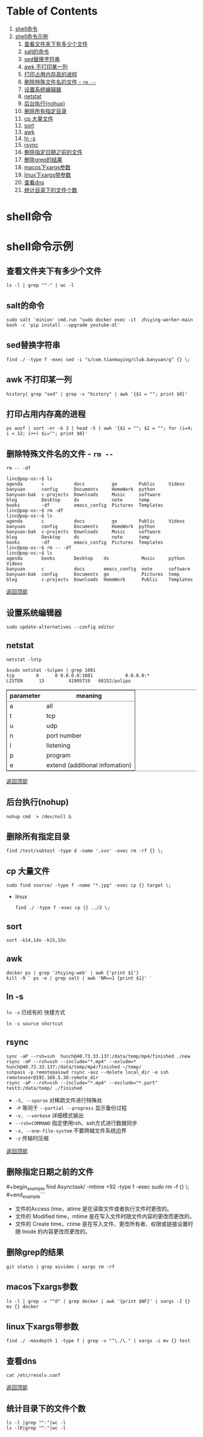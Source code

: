 
# Table of Contents

1.  [shell命令](#org360ccc9)
2.  [shell命令示例](#org8ace447)
    1.  [查看文件夹下有多少个文件](#orgd7c26e6)
    2.  [salt的命令](#orge57781a)
    3.  [sed替换字符串](#org33b5f5e)
    4.  [awk 不打印某一列](#org3c5ae6a)
    5.  [打印占用内存高的进程](#org93ef113)
    6.  [删除特殊文件名的文件 - `rm --`](#orgb37c0db)
    7.  [设置系统编辑器](#org92f72e0)
    8.  [netstat](#orge95bcb2)
    9.  [后台执行(nohup)](#org8fe5c63)
    10. [删除所有指定目录](#org759e40e)
    11. [cp 大量文件](#org703e07c)
    12. [sort](#orgd6fffea)
    13. [awk](#orgd59c4a6)
    14. [ln -s](#orge94923a)
    15. [rsync](#org88fbe49)
    16. [删除指定日期之前的文件](#org1ce339e)
    17. [删除grep的结果](#org34a45bc)
    18. [macos下xargs参数](#org3cdb443)
    19. [linux下xargs带参数](#org2bc1d8b)
    20. [查看dns](#org4640b94)
    21. [统计目录下的文件个数](#orgc115e0e)



<a id="org360ccc9"></a>

# shell命令


<a id="org8ace447"></a>

# shell命令示例


<a id="orgd7c26e6"></a>

## 查看文件夹下有多少个文件

    ls -l | grep "^-" | wc -l


<a id="orge57781a"></a>

## salt的命令

    sudo salt 'minion' cmd.run "sudo docker exec -it  zhiying-worker-main bash -c 'pip install --upgrade youtube-dl'


<a id="org33b5f5e"></a>

## sed替换字符串

    find ./ -type f -exec sed -i "s/com.tianmaying/club.banyuan/g" {} \;


<a id="org3c5ae6a"></a>

## awk 不打印某一列

    history| grep "sed" | grep -v "history" | awk '{$1 = ""; print $0}'


<a id="org93ef113"></a>

## 打印占用内存高的进程

    ps auxf | sort -nr -k 3 | head -5 | awk '{$1 = ""; $2 = ""; for (i=4; i < 12; i++) $i=""; print $0}'


<a id="orgb37c0db"></a>

## 删除特殊文件名的文件 - `rm --`

    rm -- -df

    linc@pop-os:~$ ls
    agenda       c           docs          go        Public     Videos
    banyuan      config      Documents     HomeWork  python
    banyuan-bak  c-projects  Downloads     Music     software
    blog         Desktop     ds            note      temp
    books        -df         emacs_config  Pictures  Templates
    linc@pop-os:~$ rm -df
    linc@pop-os:~$ ls
    agenda       c           docs          go        Public     Videos
    banyuan      config      Documents     HomeWork  python
    banyuan-bak  c-projects  Downloads     Music     software
    blog         Desktop     ds            note      temp
    books        -df         emacs_config  Pictures  Templates
    linc@pop-os:~$ rm -- -df
    linc@pop-os:~$ ls
    agenda       books       Desktop    ds            Music     python     Videos
    banyuan      c           docs       emacs_config  note      software
    banyuan-bak  config      Documents  go            Pictures  temp
    blog         c-projects  Downloads  HomeWork      Public    Templates

[返回顶部](#org360ccc9)


<a id="org92f72e0"></a>

## 设置系统编辑器

    sudo update-alternatives --config editor


<a id="orge95bcb2"></a>

## netstat

    netstat -lntp

    $sudo netstat -tulpen | grep 1081
    tcp        0      0 0.0.0.0:1081            0.0.0.0:*               LISTEN		13         41905719   68152/polipo

<table border="2" cellspacing="0" cellpadding="6" rules="groups" frame="hsides">


<colgroup>
<col  class="org-left" />

<col  class="org-left" />
</colgroup>
<thead>
<tr>
<th scope="col" class="org-left">parameter</th>
<th scope="col" class="org-left">meaning</th>
</tr>
</thead>

<tbody>
<tr>
<td class="org-left">a</td>
<td class="org-left">all</td>
</tr>


<tr>
<td class="org-left">t</td>
<td class="org-left">tcp</td>
</tr>


<tr>
<td class="org-left">u</td>
<td class="org-left">udp</td>
</tr>


<tr>
<td class="org-left">n</td>
<td class="org-left">port number</td>
</tr>


<tr>
<td class="org-left">l</td>
<td class="org-left">listening</td>
</tr>


<tr>
<td class="org-left">p</td>
<td class="org-left">program</td>
</tr>


<tr>
<td class="org-left">e</td>
<td class="org-left">extend (additional infomation)</td>
</tr>
</tbody>
</table>

[返回顶部](#org360ccc9)


<a id="org8fe5c63"></a>

## 后台执行(nohup)

    nohup cmd  > /dev/null &


<a id="org759e40e"></a>

## 删除所有指定目录

    find /test/subtest -type d -name '.svn' -exec rm -rf {} \;


<a id="org703e07c"></a>

## cp 大量文件

    sudo find source/ -type f -name "*.jpg" -exec cp {} target \;

-   linux
    
        find ./ -type f -exec cp {} ../2 \;


<a id="orgd6fffea"></a>

## sort

    sort -k14,14n -k15,15n  


<a id="orgd59c4a6"></a>

## awk

    docker ps | grep 'zhiying-web' | awk {'print $1'}  
    kill -9 ` ps -e | grep salt | awk 'NR==1 {print $1}' `  


<a id="orge94923a"></a>

## ln -s

`ln -s` 已经有的 快捷方式

    ln -s source shortcut


<a id="org88fbe49"></a>

## rsync

    sync -aP --rsh=ssh  hunch@40.73.33.137:/data/temp/mp4/finished ./new
    rsync -aP --rsh=ssh --include="*.mp4" --exlude=* hunch@40.73.33.137:/data/temp/mp4/finished ~/temp/
    sshpass -p remotepasswd rsync -avz --delete local_dir -e ssh remoteuser@192.168.5.38:remote_dir  
    rsync -aP --rsh=ssh --include="*.mp4" --exclude="*.part" test3:/data/temp/ ./finished

-   `-S, --sparse` 对稀疏文件进行特殊处
-   `-P` 等同于 `--partial --progress` 显示备份过程
-   `-v, --verbose` 详细模式输出
-   `--rsh=COMMAND` 指定使用rsh、ssh方式进行数据同步
-   `-x, --one-file-system` 不要跨越文件系统边界
-   `-z` 传输时压缩

[返回顶部](#org360ccc9)


<a id="org1ce339e"></a>

## 删除指定日期之前的文件

\#+begin<sub>example</sub>
  find Asynctask/ -mtime +92 -type f -exec sudo rm -f {} \\;
\#+end<sub>example</sub>\`\`\`

-   文件的Access time，atime 是在读取文件或者执行文件时更改的。
-   文件的 Modified time，mtime 是在写入文件时随文件内容的更改而更改的。
-   文件的 Create time，ctime 是在写入文件、更改所有者、权限或链接设置时随 Inode 的内容更改而更改的。


<a id="org34a45bc"></a>

## 删除grep的结果

    git status | grep aivideo | xargs rm -rf


<a id="org3cdb443"></a>

## macos下xargs参数

    ls -l | grep -v "^d" | grep docker | awk '{print $NF}' | xargs -I {} mv {} docker


<a id="org2bc1d8b"></a>

## linux下xargs带参数

    find ./ -maxdepth 1 -type f | grep -v "^\./\." | xargs -i mv {} test


<a id="org4640b94"></a>

## 查看dns

    cat /etc/resolv.conf 

[返回顶部](#org360ccc9)


<a id="orgc115e0e"></a>

## 统计目录下的文件个数

    ls -l |grep "^-"|wc -l
    ls -lR|grep "^-"|wc -l

